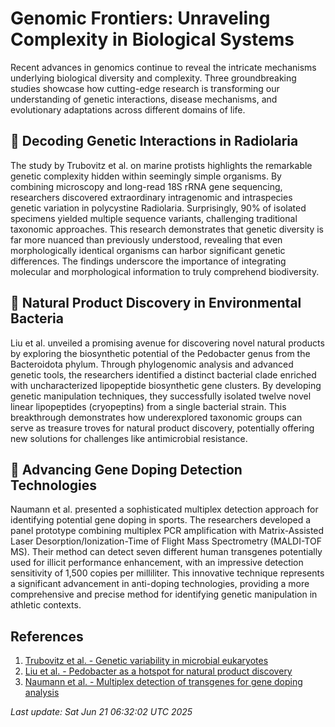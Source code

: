 # Genomic Frontiers: Unraveling Complexity in Biological Systems

Recent advances in genomics continue to reveal the intricate mechanisms underlying biological diversity and complexity. Three groundbreaking studies showcase how cutting-edge research is transforming our understanding of genetic interactions, disease mechanisms, and evolutionary adaptations across different domains of life.

## 🧬 Decoding Genetic Interactions in Radiolaria

The study by Trubovitz et al. on marine protists highlights the remarkable genetic complexity hidden within seemingly simple organisms. By combining microscopy and long-read 18S rRNA gene sequencing, researchers discovered extraordinary intragenomic and intraspecies genetic variation in polycystine Radiolaria. Surprisingly, 90% of isolated specimens yielded multiple sequence variants, challenging traditional taxonomic approaches. This research demonstrates that genetic diversity is far more nuanced than previously understood, revealing that even morphologically identical organisms can harbor significant genetic differences. The findings underscore the importance of integrating molecular and morphological information to truly comprehend biodiversity.

## 🦠 Natural Product Discovery in Environmental Bacteria

Liu et al. unveiled a promising avenue for discovering novel natural products by exploring the biosynthetic potential of the Pedobacter genus from the Bacteroidota phylum. Through phylogenomic analysis and advanced genetic tools, the researchers identified a distinct bacterial clade enriched with uncharacterized lipopeptide biosynthetic gene clusters. By developing genetic manipulation techniques, they successfully isolated twelve novel linear lipopeptides (cryopeptins) from a single bacterial strain. This breakthrough demonstrates how underexplored taxonomic groups can serve as treasure troves for natural product discovery, potentially offering new solutions for challenges like antimicrobial resistance.

## 🧫 Advancing Gene Doping Detection Technologies

Naumann et al. presented a sophisticated multiplex detection approach for identifying potential gene doping in sports. The researchers developed a panel prototype combining multiplex PCR amplification with Matrix-Assisted Laser Desorption/Ionization-Time of Flight Mass Spectrometry (MALDI-TOF MS). Their method can detect seven different human transgenes potentially used for illicit performance enhancement, with an impressive detection sensitivity of 1,500 copies per milliliter. This innovative technique represents a significant advancement in anti-doping technologies, providing a more comprehensive and precise method for identifying genetic manipulation in athletic contexts.

## References

1. [Trubovitz et al. - Genetic variability in microbial eukaryotes](https://pubmed.ncbi.nlm.nih.gov/40540491)
2. [Liu et al. - Pedobacter as a hotspot for natural product discovery](https://pubmed.ncbi.nlm.nih.gov/40541978)
3. [Naumann et al. - Multiplex detection of transgenes for gene doping analysis](https://pubmed.ncbi.nlm.nih.gov/40542126)

*Last update: Sat Jun 21 06:32:02 UTC 2025*
